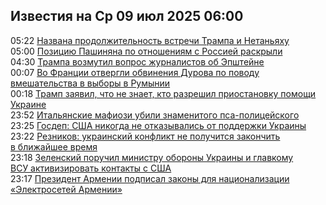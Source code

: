 <h2>Известия на Ср 09 июл 2025 06:00</h2><!--2025-07-09 05:22:52-->
<div class="rssn">
  <div><span class="smaller gray hspace">05:22</span> <a class="nodecor" href="https://news.rambler.ru/world/54955969-nazvana-prodolzhitelnost-vstrechi-trampa-i-netanyahu/">Названа продолжительность встречи Трампа и Нетаньяху</a></div>
</div>
<div class="rssn">
  <div><span class="smaller gray hspace">05:00</span> <a class="nodecor" href="https://news.rambler.ru/world/54955696-pozitsiyu-pashinyana-po-otnosheniyam-s-rossiey-raskryli/">Позицию Пашиняна по отношениям с Россией раскрыли</a></div>
</div>
<div class="rssn">
  <div><span class="smaller gray hspace">04:30</span> <a class="nodecor" href="https://news.rambler.ru/world/54955912-trampa-vozmutil-vopros-zhurnalistov-ob-epshteyne/">Трампа возмутил вопрос журналистов об Эпштейне</a></div>
</div>
<div class="rssn">
  <div><span class="smaller gray hspace">00:07</span> <a class="nodecor" href="https://news.rambler.ru/world/54955645-vo-frantsii-otvergli-obvineniya-durova-po-povodu-vmeshatelstva-v-vybory-v-rumynii/">Во Франции отвергли обвинения Дурова по поводу вмешательства в выборы в Румынии</a></div>
</div>
<div class="rssn">
  <div><span class="smaller gray hspace">00:18</span> <a class="nodecor" href="https://news.rambler.ru/world/54955631-tramp-zayavil-chto-ne-znaet-kto-razreshil-priostanovku-pomoschi-ukraine/">Трамп заявил, что не знает, кто разрешил приостановку помощи Украине</a></div>
</div>
<div class="rssn">
  <div><span class="smaller gray hspace">23:52</span> <a class="nodecor" href="https://news.rambler.ru/world/54955595-italyanskie-mafiozi-ubili-znamenitogo-psa-politseyskogo/">Итальянские мафиози убили знаменитого пса-полицейского</a></div>
</div>
<div class="rssn">
  <div><span class="smaller gray hspace">23:25</span> <a class="nodecor" href="https://news.rambler.ru/world/54955541-gosdep-ssha-nikogda-ne-otkazyvalis-ot-podderzhki-ukrainy/">Госдеп: США никогда не отказывались от поддержки Украины</a></div>
</div>
<div class="rssn">
  <div><span class="smaller gray hspace">23:22</span> <a class="nodecor" href="https://news.rambler.ru/world/54955295-reznikov-ukrainskiy-konflikt-ne-poluchitsya-zakonchit-v-blizhayshee-vremya/">Резников: украинский конфликт не получится закончить в ближайшее время</a></div>
</div>
<div class="rssn">
  <div><span class="smaller gray hspace">23:18</span> <a class="nodecor" href="https://news.rambler.ru/world/54955485-zelenskiy-poruchil-ministru-oborony-ukrainy-i-glavkomu-vsu-aktivizirovat-kontakty-s-ssha/">Зеленский поручил министру обороны Украины и главкому ВСУ активизировать контакты с США</a></div>
</div>
<div class="rssn">
  <div><span class="smaller gray hspace">23:17</span> <a class="nodecor" href="https://news.rambler.ru/world/54953092-prezident-armenii-podpisal-zakony-dlya-natsionalizatsii-elektrosetey-armenii/">Президент Армении подписал законы для национализации «Электросетей Армении»</a></div>
</div>